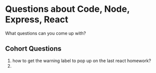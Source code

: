 # Questions about Code, Node, Express, React

What questions can you come up with?

## Cohort Questions
1. how to get the warning label to pop up on the last react homework?
2. 